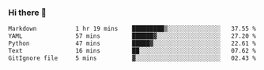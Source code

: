 ### Hi there 👋

<!--START_SECTION:waka-->

```txt
Markdown           1 hr 19 mins    █████████▒░░░░░░░░░░░░░░░   37.55 %
YAML               57 mins         ██████▓░░░░░░░░░░░░░░░░░░   27.20 %
Python             47 mins         █████▓░░░░░░░░░░░░░░░░░░░   22.61 %
Text               16 mins         ██░░░░░░░░░░░░░░░░░░░░░░░   07.62 %
GitIgnore file     5 mins          ▓░░░░░░░░░░░░░░░░░░░░░░░░   02.43 %
```

<!--END_SECTION:waka-->

<!--
**Jonas-VanHaeken/Jonas-VanHaeken** is a ✨ _special_ ✨ repository because its `README.md` (this file) appears on your GitHub profile.

Here are some ideas to get you started:

- 🔭 I’m currently working on ...
- 🌱 I’m currently learning ...
- 👯 I’m looking to collaborate on ...
- 🤔 I’m looking for help with ...
- 💬 Ask me about ...
- 📫 How to reach me: ...
- 😄 Pronouns: ...
- ⚡ Fun fact: ...
-->
